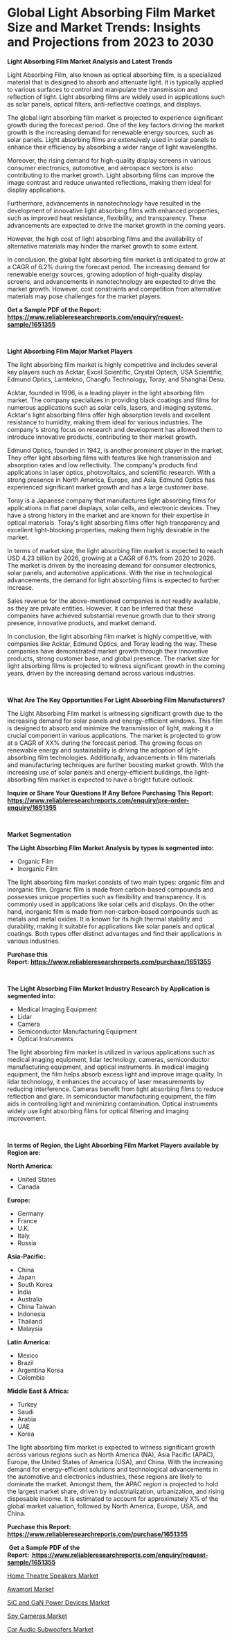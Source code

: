 <p><h1>Global Light Absorbing Film Market Size and Market Trends: Insights and Projections from 2023 to 2030</h1></p><p><strong>Light Absorbing Film Market Analysis and Latest Trends</strong></p>
<p><p>Light Absorbing Film, also known as optical absorbing film, is a specialized material that is designed to absorb and attenuate light. It is typically applied to various surfaces to control and manipulate the transmission and reflection of light. Light absorbing films are widely used in applications such as solar panels, optical filters, anti-reflective coatings, and displays.</p><p>The global light absorbing film market is projected to experience significant growth during the forecast period. One of the key factors driving the market growth is the increasing demand for renewable energy sources, such as solar panels. Light absorbing films are extensively used in solar panels to enhance their efficiency by absorbing a wider range of light wavelengths.</p><p>Moreover, the rising demand for high-quality display screens in various consumer electronics, automotive, and aerospace sectors is also contributing to the market growth. Light absorbing films can improve the image contrast and reduce unwanted reflections, making them ideal for display applications.</p><p>Furthermore, advancements in nanotechnology have resulted in the development of innovative light absorbing films with enhanced properties, such as improved heat resistance, flexibility, and transparency. These advancements are expected to drive the market growth in the coming years.</p><p>However, the high cost of light absorbing films and the availability of alternative materials may hinder the market growth to some extent.</p><p>In conclusion, the global light absorbing film market is anticipated to grow at a CAGR of 6.2% during the forecast period. The increasing demand for renewable energy sources, growing adoption of high-quality display screens, and advancements in nanotechnology are expected to drive the market growth. However, cost constraints and competition from alternative materials may pose challenges for the market players.</p></p>
<p><strong>Get a Sample PDF of the Report:&nbsp; <a href="https://www.reliableresearchreports.com/enquiry/request-sample/1651355">https://www.reliableresearchreports.com/enquiry/request-sample/1651355</a></strong></p>
<p>&nbsp;</p>
<p><strong>Light Absorbing Film Major Market Players</strong></p>
<p><p>The light absorbing film market is highly competitive and includes several key players such as Acktar, Excel Scientific, Crystal Optech, USA Scientific, Edmund Optics, Lamtekno, Changfu Technology, Toray, and Shanghai Desu. </p><p>Acktar, founded in 1996, is a leading player in the light absorbing film market. The company specializes in providing black coatings and films for numerous applications such as solar cells, lasers, and imaging systems. Acktar's light absorbing films offer high absorption levels and excellent resistance to humidity, making them ideal for various industries. The company's strong focus on research and development has allowed them to introduce innovative products, contributing to their market growth.</p><p>Edmund Optics, founded in 1942, is another prominent player in the market. They offer light absorbing films with features like high transmission and absorption rates and low reflectivity. The company's products find applications in laser optics, photovoltaics, and scientific research. With a strong presence in North America, Europe, and Asia, Edmund Optics has experienced significant market growth and has a large customer base.</p><p>Toray is a Japanese company that manufactures light absorbing films for applications in flat panel displays, solar cells, and electronic devices. They have a strong history in the market and are known for their expertise in optical materials. Toray's light absorbing films offer high transparency and excellent light-blocking properties, making them highly desirable in the market.</p><p>In terms of market size, the light absorbing film market is expected to reach USD 4.23 billion by 2026, growing at a CAGR of 6.1% from 2020 to 2026. The market is driven by the increasing demand for consumer electronics, solar panels, and automotive applications. With the rise in technological advancements, the demand for light absorbing films is expected to further increase.</p><p>Sales revenue for the above-mentioned companies is not readily available, as they are private entities. However, it can be inferred that these companies have achieved substantial revenue growth due to their strong presence, innovative products, and market demand.</p><p>In conclusion, the light absorbing film market is highly competitive, with companies like Acktar, Edmund Optics, and Toray leading the way. These companies have demonstrated market growth through their innovative products, strong customer base, and global presence. The market size for light absorbing films is projected to witness significant growth in the coming years, driven by the increasing demand across various industries.</p></p>
<p>&nbsp;</p>
<p><strong>What Are The Key Opportunities For Light Absorbing Film Manufacturers?</strong></p>
<p><p>The Light Absorbing Film market is witnessing significant growth due to the increasing demand for solar panels and energy-efficient windows. This film is designed to absorb and minimize the transmission of light, making it a crucial component in various applications. The market is projected to grow at a CAGR of XX% during the forecast period. The growing focus on renewable energy and sustainability is driving the adoption of light-absorbing film technologies. Additionally, advancements in film materials and manufacturing techniques are further boosting market growth. With the increasing use of solar panels and energy-efficient buildings, the light-absorbing film market is expected to have a bright future outlook.</p></p>
<p><strong>Inquire or Share Your Questions If Any Before Purchasing This Report: <a href="https://www.reliableresearchreports.com/enquiry/pre-order-enquiry/1651355">https://www.reliableresearchreports.com/enquiry/pre-order-enquiry/1651355</a></strong></p>
<p>&nbsp;</p>
<p><strong>Market Segmentation</strong></p>
<p><strong>The Light Absorbing Film Market Analysis by types is segmented into:</strong></p>
<p><ul><li>Organic Film</li><li>Inorganic Film</li></ul></p>
<p><p>The light absorbing film market consists of two main types: organic film and inorganic film. Organic film is made from carbon-based compounds and possesses unique properties such as flexibility and transparency. It is commonly used in applications like solar cells and displays. On the other hand, inorganic film is made from non-carbon-based compounds such as metals and metal oxides. It is known for its high thermal stability and durability, making it suitable for applications like solar panels and optical coatings. Both types offer distinct advantages and find their applications in various industries.</p></p>
<p><strong>Purchase this Report:&nbsp;<a href="https://www.reliableresearchreports.com/purchase/1651355">https://www.reliableresearchreports.com/purchase/1651355</a></strong></p>
<p>&nbsp;</p>
<p><strong>The Light Absorbing Film Market Industry Research by Application is segmented into:</strong></p>
<p><ul><li>Medical Imaging Equipment</li><li>Lidar</li><li>Camera</li><li>Semiconductor Manufacturing Equipment</li><li>Optical Instruments</li></ul></p>
<p><p>The light absorbing film market is utilized in various applications such as medical imaging equipment, lidar technology, cameras, semiconductor manufacturing equipment, and optical instruments. In medical imaging equipment, the film helps absorb excess light and improve image quality. In lidar technology, it enhances the accuracy of laser measurements by reducing interference. Cameras benefit from light absorbing films to reduce reflection and glare. In semiconductor manufacturing equipment, the film aids in controlling light and minimizing contamination. Optical instruments widely use light absorbing films for optical filtering and imaging improvement.</p></p>
<p>&nbsp;</p>
<p><strong>In terms of Region, the Light Absorbing Film Market Players available by Region are:</strong></p>
<p>
    <p> <strong> North America: </strong>
        <ul>
            <li>United States</li>
            <li>Canada</li>
        </ul>
        </p> 
    <p> <strong> Europe: </strong>
        <ul>
            <li>Germany</li>
            <li>France</li>
            <li>U.K.</li>
            <li>Italy</li>
            <li>Russia</li>
        </ul>
        </p> 
    <p> <strong> Asia-Pacific: </strong>
        <ul>
            <li>China</li>
            <li>Japan</li>
            <li>South Korea</li>
            <li>India</li>
            <li>Australia</li>
            <li>China Taiwan</li>
            <li>Indonesia</li>
            <li>Thailand</li>
            <li>Malaysia</li>
        </ul>
        </p> 
    <p> <strong> Latin America: </strong>
        <ul>
            <li>Mexico</li>
            <li>Brazil</li>
            <li>Argentina Korea</li>
            <li>Colombia</li>
        </ul>
        </p> 
    <p> <strong> Middle East & Africa: </strong>
        <ul>
            <li>Turkey</li>
            <li>Saudi</li>
            <li>Arabia</li>
            <li>UAE</li>
            <li>Korea</li>
        </ul>
    </p>
    </p>
<p><p>The light absorbing film market is expected to witness significant growth across various regions such as North America (NA), Asia Pacific (APAC), Europe, the United States of America (USA), and China. With the increasing demand for energy-efficient solutions and technological advancements in the automotive and electronics industries, these regions are likely to dominate the market. Amongst them, the APAC region is projected to hold the largest market share, driven by industrialization, urbanization, and rising disposable income. It is estimated to account for approximately X% of the global market valuation, followed by North America, Europe, USA, and China.</p></p>
<p><strong>Purchase this Report: <a href="https://www.reliableresearchreports.com/purchase/1651355">https://www.reliableresearchreports.com/purchase/1651355</a></strong></p>
<p>&nbsp;<strong>Get a Sample PDF of the Report:&nbsp;&nbsp;<a href="https://www.reliableresearchreports.com/enquiry/request-sample/1651355">https://www.reliableresearchreports.com/enquiry/request-sample/1651355</a></strong></p>
<p><strong></strong></p>
<p><p><a href="https://medium.com/@sake.use.loan/home-theatre-speakers-market-size-reveals-the-best-marketing-channels-in-global-industry-a9ac876c582b">Home Theatre Speakers Market</a></p><p><a href="https://medium.com/@under.noon.tower/awamori-market-size-and-market-trends-complete-industry-overview-2023-to-2030-942ae008d15c">Awamori Market</a></p><p><a href="https://medium.com/@wound.key.cure/sic-and-gan-power-devices-market-comprehensive-assessment-by-type-application-and-geography-e907ff31d016">SiC and GaN Power Devices Market</a></p><p><a href="https://medium.com/@clock.fund.arm/spy-cameras-market-competitive-analysis-market-trends-and-forecast-to-2030-c0b0c46680b9">Spy Cameras Market</a></p><p><a href="https://medium.com/@cite.teach.super/car-audio-subwoofers-market-comprehensive-assessment-by-type-application-and-geography-891342f31321">Car Audio Subwoofers Market</a></p></p>
